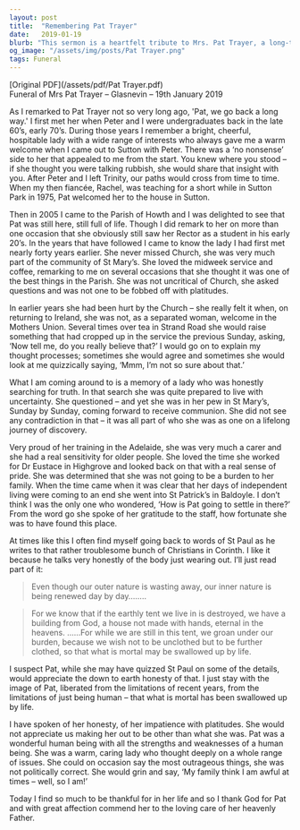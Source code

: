 ```yaml
---
layout: post
title:  "Remembering Pat Trayer"
date:   2019-01-19
blurb: "This sermon is a heartfelt tribute to Mrs. Pat Trayer, a long-time member of the St Mary's Parish. It recounts her journey of faith, her questioning nature, and her dedication to the church. Despite her struggles and criticisms of the church, she remained a steadfast believer. The sermon also highlights her caring nature, especially towards the elderly, and her time working for Dr. Eustace in Highgrove."
og_image: "/assets/img/posts/Pat Trayer.png"
tags: Funeral
---
```

[Original PDF](/assets/pdf/Pat Trayer.pdf)    
Funeral of Mrs Pat Trayer – Glasnevin – 19th January 2019

As I remarked to Pat Trayer not so very long ago, 'Pat, we go back a long way.' I first met her when Peter and I were undergraduates back in the late 60’s, early 70’s. During those years I remember a bright, cheerful, hospitable lady with a wide range of interests who always gave me a warm welcome when I came out to Sutton with Peter. There was a ‘no nonsense’ side to her that appealed to me from the start. You knew where you stood – if she thought you were talking rubbish, she would share that insight with you. After Peter and I left Trinity, our paths would cross from time to time. When my then fiancée, Rachel, was teaching for a short while in Sutton Park in 1975, Pat welcomed her to the house in Sutton.

Then in 2005 I came to the Parish of Howth and I was delighted to see that Pat was still here, still full of life. Though I did remark to her on more than one occasion that she obviously still saw her Rector as a student in his early 20’s. In the years that have followed I came to know the lady I had first met nearly forty years earlier. She never missed Church, she was very much part of the community of St Mary’s. She loved the midweek service and coffee, remarking to me on several occasions that she thought it was one of the best things in the Parish. She was not uncritical of Church, she asked questions and was not one to be fobbed off with platitudes.

In earlier years she had been hurt by the Church – she really felt it when, on returning to Ireland, she was not, as a separated woman, welcome in the Mothers Union. Several times over tea in Strand Road she would raise something that had cropped up in the service the previous Sunday, asking, ‘Now tell me, do you really believe that?’ I would go on to explain my thought processes; sometimes she would agree and sometimes she would look at me quizzically saying, ‘Mmm, I’m not so sure about that.’

What I am coming around to is a memory of a lady who was honestly searching for truth. In that search she was quite prepared to live with uncertainty. She questioned – and yet she was in her pew in St Mary’s, Sunday by Sunday, coming forward to receive communion. She did not see any contradiction in that – it was all part of who she was as one on a lifelong journey of discovery.

Very proud of her training in the Adelaide, she was very much a carer and she had a real sensitivity for older people. She loved the time she worked for Dr Eustace in Highgrove and looked back on that with a real sense of pride. She was determined that she was not going to be a burden to her family. When the time came when it was clear that her days of independent living were coming to an end she went into St Patrick’s in Baldoyle. I don’t think I was the only one who wondered, ‘How is Pat going to settle in there?’ From the word go she spoke of her gratitude to the staff, how fortunate she was to have found this place.

At times like this I often find myself going back to words of St Paul as he writes to that rather troublesome bunch of Christians in Corinth. I like it because he talks very honestly of the body just wearing out. I’ll just read part of it:

> Even though our outer nature is wasting away, our inner nature is being renewed day by day……..

> For we know that if the earthly tent we live in is destroyed, we have a building from God, a house not made with hands, eternal in the heavens. ……For while we are still in this tent, we groan under our burden, because we wish not to be unclothed but to be further clothed, so that what is mortal may be swallowed up by life.

I suspect Pat, while she may have quizzed St Paul on some of the details, would appreciate the down to earth honesty of that. I just stay with the image of Pat, liberated from the limitations of recent years, from the limitations of just being human – that what is mortal has been swallowed up by life.

I have spoken of her honesty, of her impatience with platitudes. She would not appreciate us making her out to be other than what she was. Pat was a wonderful human being with all the strengths and weaknesses of a human being. She was a warm, caring lady who thought deeply on a whole range of issues. She could on occasion say the most outrageous things, she was not politically correct. She would grin and say, ‘My family think I am awful at times – well, so I am!’

Today I find so much to be thankful for in her life and so I thank God for Pat and with great affection commend her to the loving care of her heavenly Father.
